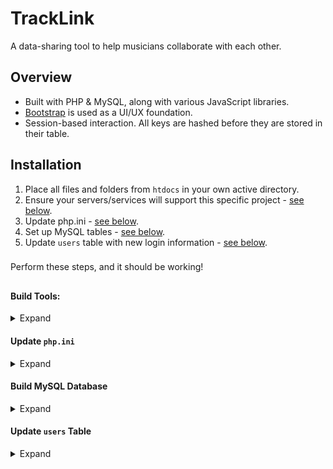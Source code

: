 
# TrackLink

A data-sharing tool to help musicians collaborate with each other.

## Overview

* Built with PHP & MySQL, along with various JavaScript libraries.
* [Bootstrap](http://getbootstrap.com) is used as a UI/UX foundation.
* Session-based interaction. All keys are hashed before they are stored in their table.

## Installation

1. Place all files and folders from `htdocs` in your own active directory.
2. Ensure your servers/services will support this specific project - [see below](#a).
3. Update php.ini - [see below](b).
4. Set up MySQL tables - [see below](c).
5. Update `users` table with new login information - [see below](d).

###
Perform these steps, and it should be working!
##

#### Build Tools:

<details>
<summary>Expand</summary>

Here's a list of the external tools I used when developing this project.

| Service    | Version |
|------------|---------|
| MAMP       | 4.1.1   |
| Apache     | 2.2.31  |
| PHP        | 7.1.1   |
| MySQL      | 5.6.35  |
| phpMyAdmin | 4.6.5.2 |

</details>

#### Update `php.ini`

<details>
<summary>Expand</summary>

- Your php.ini will likely need to be updated to allow for larger file uploads, I recommend these values:

###### LINE 373

```php
post_max_size = 256M
```

###### LINE 481

```php
upload_max_filesize = 256M
```

</details>

#### Build MySQL Database

<details>
<summary>Expand</summary>

- Update username & password for MySQL server & in `includes/dbh.inc.php`.
- Create `tracklink` database, then run this SQL:

```sql
SET SQL_MODE = "NO_AUTO_VALUE_ON_ZERO";
SET time_zone = "+00:00";

--
-- Database: `tracklink`
--

CREATE TABLE `projectfiles` (
  `uuid` int(11) NOT NULL,
  `proj_uuid` int(11) NOT NULL,
  `user_uuid` int(11) NOT NULL,
  `role` tinytext NOT NULL,
  `description` tinytext NOT NULL,
  `filetype` tinytext NOT NULL,
  `time_uploaded` datetime NOT NULL
) ENGINE=InnoDB DEFAULT CHARSET=utf8 ROW_FORMAT=COMPACT;

CREATE TABLE `projects` (
  `uuid` int(11) NOT NULL,
  `user_uuid` int(11) NOT NULL,
  `name` tinytext NOT NULL,
  `lyrics` text NOT NULL,
  `timestamp` datetime NOT NULL
) ENGINE=InnoDB DEFAULT CHARSET=utf8;

CREATE TABLE `users` (
  `uuid` int(11) NOT NULL,
  `name` tinytext NOT NULL,
  `hash` tinytext NOT NULL,
  `role` tinytext NOT NULL
) ENGINE=InnoDB DEFAULT CHARSET=utf8;

INSERT INTO `users` (`uuid`, `name`, `hash`, `role`) VALUES
(1, 'admin-username', 'hashed-password', 'admin'),
(2, 'user-username', 'hashed-password', 'user');

ALTER TABLE `projectfiles`
  ADD PRIMARY KEY (`uuid`),
  ADD UNIQUE KEY `stem_id` (`uuid`);

ALTER TABLE `projects`
  ADD PRIMARY KEY (`uuid`),
  ADD UNIQUE KEY `uid` (`uuid`);

ALTER TABLE `users`
  ADD PRIMARY KEY (`uuid`),
  ADD UNIQUE KEY `uuid` (`uuid`);

ALTER TABLE `projectfiles`
  MODIFY `uuid` int(11) NOT NULL AUTO_INCREMENT, AUTO_INCREMENT=27;

ALTER TABLE `projects`
  MODIFY `uuid` int(11) NOT NULL AUTO_INCREMENT, AUTO_INCREMENT=10;

ALTER TABLE `users`
  MODIFY `uuid` int(11) NOT NULL AUTO_INCREMENT, AUTO_INCREMENT=11;
```

</details>

#### Update `users` Table

<details>
<summary>Expand</summary>

- Either delete the original rows or modify them to your own accord
	- If creating new rows, `uuid` is set to Auto-Increment - no need to enter a value
	- `name` will be whatever you want the user's username to be
	- `hash` will be the hashed version of the user's password
		- I included my easy hashing tool with the rest of the project in `includes/tools/hash_gen.php`. You'll have to include it manually if you want to use it, or create your own HTML that includes it.
	- `role` will either `user` or `admin`
		- As of now, the only difference is the ability to delete a project. Admins will have more access soon.

</details>
